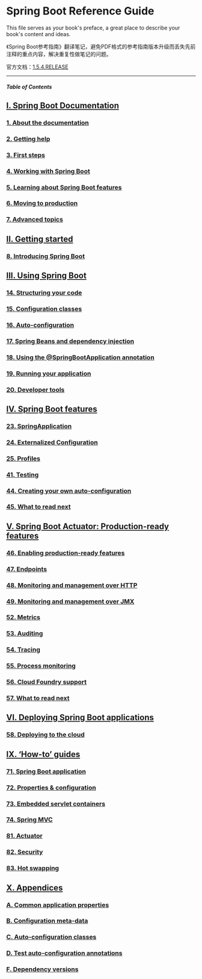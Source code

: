 # Spring Boot Reference Guide

This file serves as your book's preface, a great place to describe your book's content and ideas.

《Spring Boot参考指南》翻译笔记，避免PDF格式的参考指南版本升级而丢失先前注释的重点内容，解决重复性做笔记的问题。

官方文档：[1.5.4.RELEASE](http://docs.spring.io/spring-boot/docs/1.5.4.RELEASE/reference/html/)

------
##### Table of Contents
## [I. Spring Boot Documentation](http://docs.spring.io/spring-boot/docs/1.5.4.RELEASE/reference/html/boot-documentation.html)
### [1. About the documentation](http://docs.spring.io/spring-boot/docs/1.5.4.RELEASE/reference/html/boot-documentation-about.html)
### [2. Getting help](http://docs.spring.io/spring-boot/docs/1.5.4.RELEASE/reference/html/boot-documentation-getting-help.html)
### [3. First steps](http://docs.spring.io/spring-boot/docs/1.5.4.RELEASE/reference/html/boot-documentation-first-steps.html)
### [4. Working with Spring Boot](http://docs.spring.io/spring-boot/docs/1.5.4.RELEASE/reference/html/_working_with_spring_boot.html)
### [5. Learning about Spring Boot features](http://docs.spring.io/spring-boot/docs/1.5.4.RELEASE/reference/html/_learning_about_spring_boot_features.html)
### [6. Moving to production](http://docs.spring.io/spring-boot/docs/1.5.4.RELEASE/reference/html/_moving_to_production.html)
### [7. Advanced topics](http://docs.spring.io/spring-boot/docs/1.5.4.RELEASE/reference/html/_advanced_topics.html)

## [II. Getting started](http://docs.spring.io/spring-boot/docs/1.5.4.RELEASE/reference/html/getting-started.html)
### [8. Introducing Spring Boot](http://docs.spring.io/spring-boot/docs/1.5.4.RELEASE/reference/html/getting-started-introducing-spring-boot.html)

## [III. Using Spring Boot](http://docs.spring.io/spring-boot/docs/1.5.4.RELEASE/reference/html/using-boot.html)
### [14. Structuring your code](http://docs.spring.io/spring-boot/docs/1.5.4.RELEASE/reference/html/using-boot-structuring-your-code.html)
### [15. Configuration classes](http://docs.spring.io/spring-boot/docs/1.5.4.RELEASE/reference/html/using-boot-configuration-classes.html)
### [16. Auto-configuration](http://docs.spring.io/spring-boot/docs/1.5.4.RELEASE/reference/html/using-boot-auto-configuration.html)
### [17. Spring Beans and dependency injection](http://docs.spring.io/spring-boot/docs/1.5.4.RELEASE/reference/html/using-boot-spring-beans-and-dependency-injection.html)
### [18. Using the @SpringBootApplication annotation](http://docs.spring.io/spring-boot/docs/1.5.4.RELEASE/reference/html/using-boot-using-springbootapplication-annotation.html)
### [19. Running your application](http://docs.spring.io/spring-boot/docs/1.5.4.RELEASE/reference/html/using-boot-running-your-application.html)
### [20. Developer tools](http://docs.spring.io/spring-boot/docs/1.5.4.RELEASE/reference/html/using-boot-devtools.html)

## [IV. Spring Boot features](http://docs.spring.io/spring-boot/docs/1.5.4.RELEASE/reference/html/boot-features.html)
### [23. SpringApplication](http://docs.spring.io/spring-boot/docs/1.5.4.RELEASE/reference/html/boot-features-spring-application.html)
### [24. Externalized Configuration](http://docs.spring.io/spring-boot/docs/1.5.4.RELEASE/reference/html/boot-features-external-config.html)
### [25. Profiles](http://docs.spring.io/spring-boot/docs/1.5.4.RELEASE/reference/html/boot-features-profiles.html)
### [41. Testing](http://docs.spring.io/spring-boot/docs/1.5.4.RELEASE/reference/html/boot-features-testing.html)
### [44. Creating your own auto-configuration](http://docs.spring.io/spring-boot/docs/1.5.4.RELEASE/reference/html/boot-features-developing-auto-configuration.html)
### [45. What to read next](http://docs.spring.io/spring-boot/docs/1.5.4.RELEASE/reference/html/boot-features-whats-next.html)

## [V. Spring Boot Actuator: Production-ready features](http://docs.spring.io/spring-boot/docs/1.5.4.RELEASE/reference/html/production-ready.html)
### [46. Enabling production-ready features](http://docs.spring.io/spring-boot/docs/1.5.4.RELEASE/reference/html/production-ready-enabling.html)
### [47. Endpoints](http://docs.spring.io/spring-boot/docs/1.5.4.RELEASE/reference/html/production-ready-endpoints.html)
### [48. Monitoring and management over HTTP](http://docs.spring.io/spring-boot/docs/1.5.4.RELEASE/reference/html/production-ready-monitoring.html)
### [49. Monitoring and management over JMX](http://docs.spring.io/spring-boot/docs/1.5.4.RELEASE/reference/html/production-ready-jmx.html)
### [52. Metrics](http://docs.spring.io/spring-boot/docs/1.5.4.RELEASE/reference/html/production-ready-metrics.html)
### [53. Auditing](http://docs.spring.io/spring-boot/docs/1.5.4.RELEASE/reference/html/production-ready-auditing.html)
### [54. Tracing](http://docs.spring.io/spring-boot/docs/1.5.4.RELEASE/reference/html/production-ready-tracing.html)
### [55. Process monitoring](http://docs.spring.io/spring-boot/docs/1.5.4.RELEASE/reference/html/production-ready-process-monitoring.html)
### [56. Cloud Foundry support](http://docs.spring.io/spring-boot/docs/1.5.4.RELEASE/reference/html/production-ready-cloudfoundry.html)
### [57. What to read next](http://docs.spring.io/spring-boot/docs/1.5.4.RELEASE/reference/html/production-ready-whats-next.html)

## [VI. Deploying Spring Boot applications](http://docs.spring.io/spring-boot/docs/1.5.4.RELEASE/reference/html/deployment.html)
### [58. Deploying to the cloud](http://docs.spring.io/spring-boot/docs/1.5.4.RELEASE/reference/html/cloud-deployment.html)

## [IX. ‘How-to’ guides](http://docs.spring.io/spring-boot/docs/1.5.4.RELEASE/reference/html/howto.html)
### [71. Spring Boot application](http://docs.spring.io/spring-boot/docs/1.5.4.RELEASE/reference/html/howto-spring-boot-application.html)
### [72. Properties & configuration](http://docs.spring.io/spring-boot/docs/1.5.4.RELEASE/reference/html/howto-properties-and-configuration.html)
### [73. Embedded servlet containers](http://docs.spring.io/spring-boot/docs/1.5.4.RELEASE/reference/html/howto-embedded-servlet-containers.html)
### [74. Spring MVC](http://docs.spring.io/spring-boot/docs/1.5.4.RELEASE/reference/html/howto-spring-mvc.html)
### [81. Actuator](http://docs.spring.io/spring-boot/docs/1.5.4.RELEASE/reference/html/howto-actuator.html)
### [82. Security](http://docs.spring.io/spring-boot/docs/1.5.4.RELEASE/reference/html/howto-security.html)
### [83. Hot swapping](http://docs.spring.io/spring-boot/docs/1.5.4.RELEASE/reference/html/howto-hotswapping.html)

## [X. Appendices](http://docs.spring.io/spring-boot/docs/1.5.4.RELEASE/reference/html/appendix.html)
### [A. Common application properties](http://docs.spring.io/spring-boot/docs/1.5.4.RELEASE/reference/html/common-application-properties.html)
### [B. Configuration meta-data](http://docs.spring.io/spring-boot/docs/1.5.4.RELEASE/reference/html/configuration-metadata.html)
### [C. Auto-configuration classes](http://docs.spring.io/spring-boot/docs/1.5.4.RELEASE/reference/html/auto-configuration-classes.html)
### [D. Test auto-configuration annotations](http://docs.spring.io/spring-boot/docs/1.5.4.RELEASE/reference/html/test-auto-configuration.html)
### [F. Dependency versions](http://docs.spring.io/spring-boot/docs/1.5.4.RELEASE/reference/html/appendix-dependency-versions.html)
